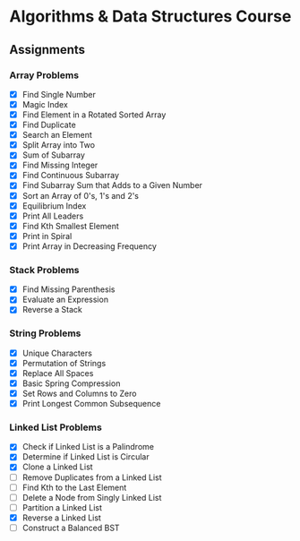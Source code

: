 # Algorithms & Data Structures Course

## Assignments

### Array Problems

- [x] Find Single Number
- [x] Magic Index
- [x] Find Element in a Rotated Sorted Array
- [x] Find Duplicate
- [x] Search an Element
- [x] Split Array into Two
- [x] Sum of Subarray
- [x] Find Missing Integer
- [x] Find Continuous Subarray
- [x] Find Subarray Sum that Adds to a Given Number
- [x] Sort an Array of 0's, 1's and 2's
- [x] Equilibrium Index
- [x] Print All Leaders
- [x] Find Kth Smallest Element
- [x] Print in Spiral
- [x] Print Array in Decreasing Frequency

### Stack Problems

- [x] Find Missing Parenthesis
- [x] Evaluate an Expression
- [x] Reverse a Stack

### String Problems

- [x] Unique Characters
- [x] Permutation of Strings
- [x] Replace All Spaces
- [x] Basic Spring Compression
- [x] Set Rows and Columns to Zero
- [x] Print Longest Common Subsequence

### Linked List Problems

- [x] Check if Linked List is a Palindrome
- [x] Determine if Linked List is Circular
- [x] Clone a Linked List
- [ ] Remove Duplicates from a Linked List
- [ ] Find Kth to the Last Element
- [ ] Delete a Node from Singly Linked List
- [ ] Partition a Linked List
- [x] Reverse a Linked List
- [ ] Construct a Balanced BST
